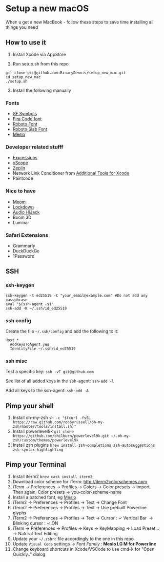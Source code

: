 # Setup a new macOS

When u get a new MacBook - follow these steps to save time installing all things you need

## How to use it

1. Install Xcode via AppStore

2. Run setup.sh from this repo

```
git clone git@github.com:BinaryDennis/setup_new_mac.git
cd setup_new_mac 
./setup.sh
```

3. Install the following manually

### Fonts
- [SF Symbols](https://developer.apple.com/sf-symbols/)
- [Fira Code font](https://github.com/tonsky/FiraCode)
- [Roboto Font](https://fonts.google.com/specimen/Roboto)
- [Roboto Slab Font](https://fonts.google.com/specimen/Roboto+Slab?query=roboto+slab)
- [Meslo](https://github.com/powerline/fonts/raw/master/Meslo%20Slashed/Meslo%20LG%20M%20Regular%20for%20Powerline.ttf)

### Developer related stufff
- [Expressions](https://www.apptorium.com/expressions)
- [xScope](https://xscopeapp.com)
- [Zeplin](https://zpl.io/download-mac)
- Network Link Conditioner from [Additional Tools for Xcode](https://developer.apple.com/download/all/?q=additional)
- Paintcode

### Nice to have
- [Moom](https://manytricks.com/moom/)
- [Lockdown](https://lockdownhq.com)
- [Audio HiJack](https://rogueamoeba.com/audiohijack/)
- Boom 3D
- Luminar

### Safari Extensions
- Grammarly
- DuckDuckGo
- 1Password


## SSH


### ssh-keygen
```
ssh-keygen -t ed25519 -C "your_email@example.com" #Do not add any passphrase
eval "$(ssh-agent -s)"
ssh-add -K ~/.ssh/id_ed25519
```

### ssh config

Create the file `~/.ssh/config` and add the following to it:

```
Host *
  AddKeysToAgent yes
  IdentityFile ~/.ssh/id_ed25519
```

### ssh misc

Test a specific key: `ssh -vT git@github.com`

See list of all added keys in the ssh-agent:  `ssh-add -l`

Add all keys to the ssh-agent: `ssh-add -A`


## Pimp your shell
1. Install oh-my-zsh 
```sh -c "$(curl -fsSL https://raw.github.com/robbyrussell/oh-my-zsh/master/tools/install.sh)"```
2. Install powerlevel9k 
```git clone https://github.com/bhilburn/powerlevel9k.git ~/.oh-my-zsh/custom/themes/powerlevel9k```
3. Install zsh plugins 
```brew install zsh-completions zsh-autosuggestions zsh-syntax-highlighting```


## Pimp your Terminal
1. Install iterm2 ```brew cask install iterm2```
2. Download color scheme for iTerm: http://iterm2colorschemes.com
3. iTerm → Preferences → Profiles → Colors → Color presets → Import. Then again, Color presets → you-color-scheme-name
4. Install a patched font, eg [Meslo](https://github.com/powerline/fonts/blob/master/Meslo%20Slashed/Meslo%20LG%20M%20Regular%20for%20Powerline.ttf)
5. iTerm2 → Preferences → Profiles → Text → Change Font
6. iTerm2 → Preferences → Profiles → Text → Use prebuilt Powerline glyphs
11. iTerm2 → Preferences → Profiles → Text → Cursor : ✓ Vertical Bar  → Blinking cursor : ✓ ON
12. iTerm → Preferences → Profiles → Keys → KeyMapping → Load Preset… → Natural Text Editing 
13. Update your `~/.zshrc` file accordingly to the one in this repo
14. Update `Visual Code` settings -> *Font Family* : **Meslo LG M for Powerline**
15. Change keyboard shortcuts in Xcode/VSCode to use cmd-k for "Open Quickly.." dialog


